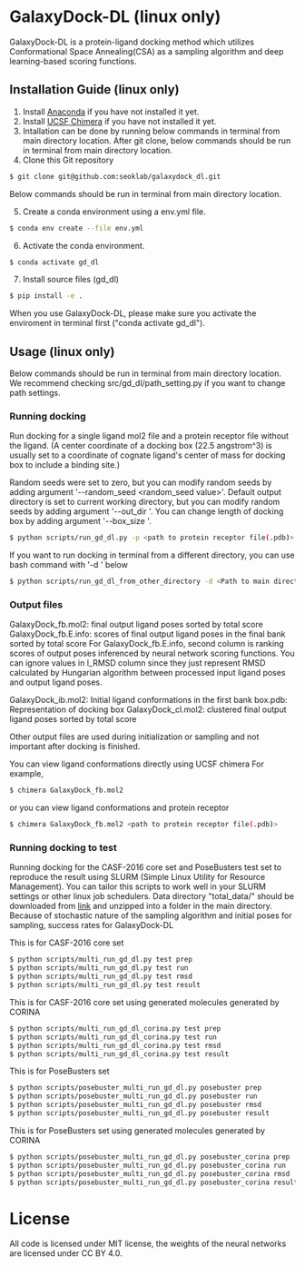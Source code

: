 # GalaxyDock-DL (linux only)
GalaxyDock-DL is a protein-ligand docking method which utilizes Conformational Space Annealing(CSA) as a sampling algorithm and deep learning-based scoring functions.

## Installation Guide (linux only)
1. Install [Anaconda](https://www.anaconda.com/products/individual) if you have not installed it yet.
2. Install [UCSF Chimera](https://www.cgl.ucsf.edu/chimera/download.html) if you have not installed it yet.
3. Intallation can be done by running below commands in terminal from main directory location. After git clone, below commands should be run in terminal from main directory location.
4. Clone this Git repository

```bash
$ git clone git@github.com:seoklab/galaxydock_dl.git
```

Below commands should be run in terminal from main directory location.

5. Create a conda environment using a env.yml file.

```bash
$ conda env create --file env.yml
```

6. Activate the conda environment.

```bash
$ conda activate gd_dl
```

7. Install source files (gd_dl)

```bash
$ pip install -e .
```

When you use GalaxyDock-DL, please make sure you activate the enviroment in terminal first ("conda activate gd_dl").

## Usage (linux only)
Below commands should be run in terminal from main directory location.
We recommend checking src/gd_dl/path_setting.py if you want to change path settings.

### Running docking
Run docking for a single ligand mol2 file and a protein receptor file without the ligand. (A center coordinate of a docking box (22.5 angstrom^3) is usually set to a coordinate of cognate ligand's center of mass for docking box to include a binding site.)

Random seeds were set to zero, but you can modify random seeds by adding argument '--random_seed <random_seed value>'.
Default output directory is set to current working directory, but you can modify random seeds by adding argument '--out_dir <location of output directory>'.
You can change length of docking box by adding argument '--box_size <box size value in angstrom>'.

```bash
$ python scripts/run_gd_dl.py -p <path to protein receptor file(.pdb)> -l <path to ligand file(.mol2)> -x <center x coordinate of a docking box> -y <center y coordinate of a docking box> -z <center z coordinate of a docking box>
```

If you want to run docking in terminal from a different directory, you can use bash command with '-d <location of main directory>' below
```bash
$ python scripts/run_gd_dl_from_other_directory -d <Path to main directory> -p <path to protein receptor file(.pdb)> -l <path to ligand file(.mol2)> -x <center x coordinate of a docking box> -y <center y coordinate of a docking box> -z <center z coordinate of a docking box>
```

### Output files
GalaxyDock_fb.mol2: final output ligand poses sorted by total score
GalaxyDock_fb.E.info: scores of final output ligand poses in the final bank sorted by total score
For GalaxyDock_fb.E.info, second column is ranking scores of output poses inferenced by neural network scoring functions. You can ignore values in l_RMSD column since they just represent RMSD calculated by Hungarian algorithm between processed input ligand poses and output ligand poses.

GalaxyDock_ib.mol2: Initial ligand conformations in the first bank
box.pdb: Representation of docking box
GalaxyDock_cl.mol2: clustered final output ligand poses sorted by total score

Other output files are used during initialization or sampling and not important after docking is finished.

You can view ligand conformations directly using UCSF chimera
For example,
```bash
$ chimera GalaxyDock_fb.mol2
```

or you can view ligand conformations and protein receptor
```bash
$ chimera GalaxyDock_fb.mol2 <path to protein receptor file(.pdb)>
```

### Running docking to test

Running docking for the CASF-2016 core set and PoseBusters test set to reproduce the result using SLURM (Simple Linux Utility for Resource Management).
You can tailor this scripts to work well in your SLURM settings or other linux job schedulers.
Data directory "total_data/" should be downloaded from [link]() and unzipped into a folder in the main directory.
Because of stochastic nature of the sampling algorithm and initial poses for sampling, success rates for GalaxyDock-DL

This is for CASF-2016 core set
```bash
$ python scripts/multi_run_gd_dl.py test prep
$ python scripts/multi_run_gd_dl.py test run
$ python scripts/multi_run_gd_dl.py test rmsd
$ python scripts/multi_run_gd_dl.py test result
```

This is for CASF-2016 core set using generated molecules generated by CORINA
```bash
$ python scripts/multi_run_gd_dl_corina.py test prep
$ python scripts/multi_run_gd_dl_corina.py test run
$ python scripts/multi_run_gd_dl_corina.py test rmsd
$ python scripts/multi_run_gd_dl_corina.py test result
```

This is for PoseBusters set
```bash
$ python scripts/posebuster_multi_run_gd_dl.py posebuster prep
$ python scripts/posebuster_multi_run_gd_dl.py posebuster run
$ python scripts/posebuster_multi_run_gd_dl.py posebuster rmsd
$ python scripts/posebuster_multi_run_gd_dl.py posebuster result
```

This is for PoseBusters set using generated molecules generated by CORINA
```bash
$ python scripts/posebuster_multi_run_gd_dl.py posebuster_corina prep
$ python scripts/posebuster_multi_run_gd_dl.py posebuster_corina run
$ python scripts/posebuster_multi_run_gd_dl.py posebuster_corina rmsd
$ python scripts/posebuster_multi_run_gd_dl.py posebuster_corina result
```

# License

All code is licensed under MIT license, the weights of the neural networks are licensed under CC BY 4.0.